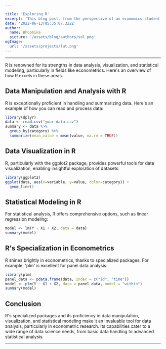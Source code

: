 ```yaml
---

title: 'Exploring R'
excerpt: 'This blog post, from the perspective of an economics student, explores the use of R and Python, comparing their strengths and applications with practical code examples.'
date: '2022-06-13T05:35:07.322Z'
author:
  name: Bhoomika
  picture: '/assets/blog/authors/sol.png'
ogImage:
  url: '/assets/projects/lut.png'
---
```

---
R is renowned for its strengths in data analysis, visualization, and statistical modeling, particularly in fields like econometrics. Here's an overview of how R excels in these areas.

## Data Manipulation and Analysis with R

R is exceptionally proficient in handling and summarizing data. Here's an example of how you can read and process data:

```R
library(dplyr)
data <- read.csv("your-data.csv")
summary <- data %>%
  group_by(category) %>%
  summarize(mean_value = mean(value, na.rm = TRUE))
```

## Data Visualization in R

R, particularly with the ggplot2 package, provides powerful tools for data visualization, enabling insightful exploration of datasets:

```R
library(ggplot2)
ggplot(data, aes(x=variable, y=value, color=category)) + 
  geom_line()
```

## Statistical Modeling in R

For statistical analysis, R offers comprehensive options, such as linear regression modeling:

```R
model <- lm(Y ~ X1 + X2, data = data)
summary(model)
```

## R's Specialization in Econometrics

R shines brightly in econometrics, thanks to specialized packages. For example, 'plm' is excellent for panel data analysis:

```R
library(plm)
panel_data <- pdata.frame(data, index = c("id", "time"))
model <- plm(Y ~ X1 + X2, data = panel_data, model = "within")
summary(model)
```

## Conclusion

R's specialized packages and its proficiency in data manipulation, visualization, and statistical modeling make it an invaluable tool for data analysis, particularly in econometric research. Its capabilities cater to a wide range of data science needs, from basic data handling to advanced statistical analysis.

---